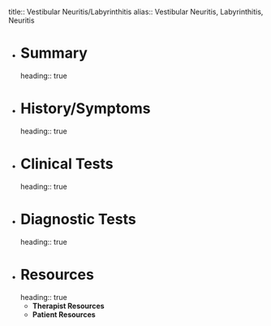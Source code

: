 title:: Vestibular Neuritis/Labyrinthitis
alias:: Vestibular Neuritis, Labyrinthitis, Neuritis

- # Summary
  heading:: true
- # History/Symptoms
  heading:: true
- # Clinical Tests
  heading:: true
- # Diagnostic Tests
  heading:: true
- # Resources
  heading:: true
	- **Therapist Resources**
	- **Patient Resources**